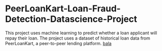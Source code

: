 # PeerLoanKart-Loan-Fraud-Detection-Datascience-Project
This project uses machine learning to predict whether a loan applicant will repay their loan. The project uses a dataset of historical loan data from PeerLoanKart, a peer-to-peer lending platform.
<u>bala</u>
